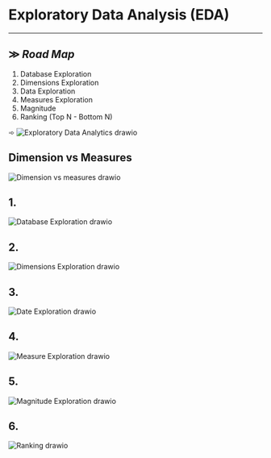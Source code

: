# Exploratory Data Analysis (EDA)
---
≫  *Road Map*
  ---
  1. Database Exploration
  2. Dimensions Exploration
  3. Data Exploration
  4. Measures Exploration
  5. Magnitude
  6. Ranking (Top N - Bottom N)

➾
![Exploratory Data Analytics drawio](https://github.com/user-attachments/assets/d977ee27-4c27-487e-a1ae-69de427130f2)

## Dimension vs Measures
![Dimension vs measures drawio](https://github.com/user-attachments/assets/a6118fe3-4521-43e1-b3b7-289919694dd9)

## 1.
![Database Exploration drawio](https://github.com/user-attachments/assets/350bf476-98dd-404d-96be-422e4eb0a09f)

## 2.
![Dimensions Exploration drawio](https://github.com/user-attachments/assets/8d02d9be-6205-4075-80d9-f64789924968)

## 3. 
![Date Exploration drawio](https://github.com/user-attachments/assets/51bf9378-3615-446e-a580-fc669b60b334)

## 4.
![Measure Exploration drawio](https://github.com/user-attachments/assets/a1806274-8547-4aaa-b2a8-49d9ba6fab94)

## 5.
![Magnitude Exploration drawio](https://github.com/user-attachments/assets/18ece8f4-d6eb-4ce7-9738-c4913ef00a48)

## 6.
![Ranking drawio](https://github.com/user-attachments/assets/4f6da7c5-5ff2-4904-8e20-ae7421a9e04e)

